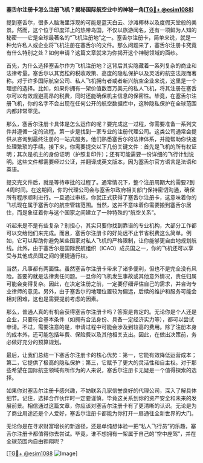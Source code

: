 **塞舌尔注册卡怎么注册飞机？揭秘国际航空业中的神秘一角[[TG💪+ @esim1088](https://t.me/s/esim1088)]**

提到塞舌尔，很多人脑海里浮现的可能是蓝天白云、沙滩椰林以及度假天堂般的美景。然而，这个位于印度洋上的热带岛国，不仅以旅游闻名，还有一项鲜为人知的秘密——它是全球最著名的“飞机注册地”之一。塞舌尔注册卡，简单来说，就是一种允许私人或企业将飞机注册在塞舌尔的文件。那么问题来了，塞舌尔注册卡究竟有什么特别之处？如何申请？这篇文章就来为你揭开这个神秘领域的面纱。

首先，为什么选择塞舌尔作为飞机注册地？这背后其实隐藏着一系列复杂的商业和法律考量。塞舌尔以其宽松的税收政策、高度的隐私保护以及灵活的航空法规而著称。对于许多国际航空公司、私人飞机拥有者或者新兴航空企业来说，这里是一个理想的选择。比如，如果你拥有一架价值数百万美元的私人飞机，将其注册在塞舌尔可以有效规避高昂的税费，同时还能确保机主信息的保密性。毕竟，在塞舌尔注册飞机，你的名字不会出现在任何公开的航空数据库中，这种隐私保护在全球范围内都非常罕见。

那么，塞舌尔注册卡具体是怎么运作的呢？要完成这一过程，你需要准备一系列文件并遵循一定的流程。第一步是找到一家专业的注册代理公司。这类公司通常会提供从咨询到最终注册的一站式服务。他们熟悉塞舌尔的法律体系，并能帮助你快速处理繁琐的手续。接下来，你需要提交以下几份关键文件：首先是飞机的所有权证明；其次是机主的身份证明（护照复印件）；还有可能需要一份详细的飞行计划说明。这些文件都需要经过公证，并翻译成英文版本，因为塞舌尔官方语言是法语和英语。

提交完文件后，就是等待审批的过程了。通常情况下，整个注册周期大约需要2到4周时间。在这期间，你的代理公司会与塞舌尔政府相关部门保持密切沟通，确保所有程序顺利进行。一旦通过审核，你就正式获得了塞舌尔注册卡，这意味着你的飞机现在属于塞舌尔的航空管辖范围。当然，这并不意味着你需要搬到塞舌尔居住，而是象征着你与这个国家之间建立了一种特殊的“航空关系”。

听起来是不是有些复杂？别担心，其实只要你找到靠谱的专业机构，大部分工作都可以交给他们来完成。而且，塞舌尔注册卡的好处远不止节省税费这么简单。例如，它可以帮助你避免某些国家对私人飞机的严格限制，让你能够更自由地规划航线。此外，由于塞舌尔是国际民航组织（ICAO）成员国之一，你的飞机还可以享受与其他成员国之间的便捷通行权。

当然，凡事都有两面性。虽然塞舌尔注册卡带来了诸多便利，但也不是完全没有风险。首要的就是法律责任问题。一旦你的飞机发生事故或其他意外情况，责任归属可能会变得复杂。因此，在决定注册之前，一定要仔细评估自己的需求，并咨询专业律师的意见。另外，由于塞舌尔的地理位置较为偏远，后续的维护和服务可能会相对困难，这也是需要提前考虑的因素。

那么，普通人真的有机会获得塞舌尔注册卡吗？答案是肯定的。无论你是个人还是企业，只要符合基本条件（如拥有合法身份、具备一定经济实力等），都可以尝试申请。不过，需要注意的是，申请过程中可能会涉及到较高的费用。除了注册本身的成本外，还可能包括年费、保险费以及其他相关支出。因此，在做出决策前，务必做好充分的预算规划。

最后，让我们总结一下塞舌尔注册卡的核心优势：第一，它能有效降低运营成本；第二，它提供了极高的隐私保护；第三，它赋予了更大的灵活性和自主权。对于那些希望在国际航空领域有所作为的人来说，塞舌尔注册卡无疑是一个值得探索的选择。

如果你对塞舌尔注册卡感兴趣，不妨联系几家信誉良好的代理公司，深入了解具体细节。记住，选择合作伙伴时一定要谨慎，毕竟这关系到你的资产安全和未来的发展前景。相信通过这篇文章，你应该对塞舌尔注册卡有了更清晰的认识。无论是为了商业用途还是个人爱好，塞舌尔注册卡都能为你打开一扇通往全新世界的大门。

无论你是在寻求财富增长的新途径，还是单纯想体验一把“私人飞行员”的乐趣，塞舌尔注册卡都值得你去尝试。毕竟，谁不想拥有一架属于自己的“空中座驾”，并在全球范围内自由翱翔呢？

[[TG💪+ @esim1088](https://t.me/s/esim1088) ![Image](https://i.postimg.cc/4NQfJmqS/Snipaste-2025-05-13-00-14-12.png)]